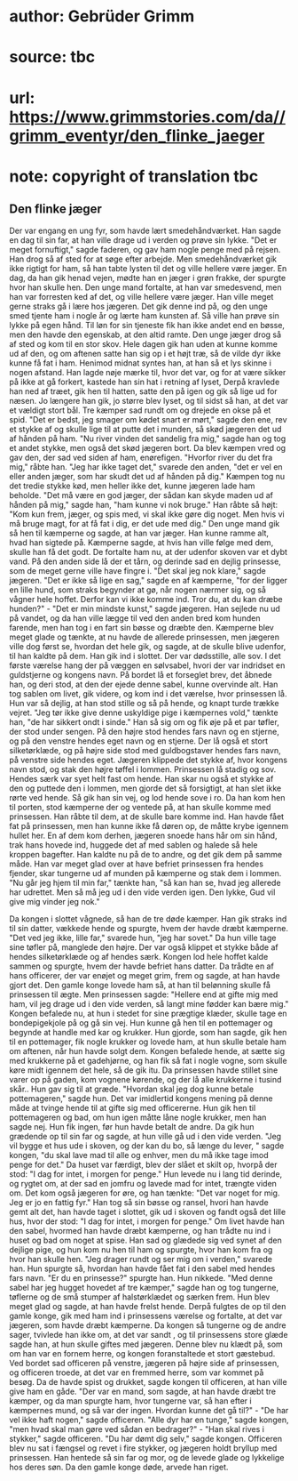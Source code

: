 # author: Gebrüder Grimm
# source: tbc
# url: https://www.grimmstories.com/da//grimm_eventyr/den_flinke_jaeger
# note: copyright of translation tbc

## Den flinke jæger 

Der var engang en ung fyr, som havde lært smedehåndværket. Han sagde en
dag til sin far, at han ville drage ud i verden og prøve sin lykke.
"Det er meget fornuftigt," sagde faderen, og gav ham nogle penge med
på rejsen. Han drog så af sted for at søge efter arbejde. Men
smedehåndværket gik ikke rigtigt for ham, så han tabte lysten til det og
ville hellere være jæger. En dag, da han gik henad vejen, mødte han en
jæger i grøn frakke, der spurgte hvor han skulle hen. Den unge mand
fortalte, at han var smedesvend, men han var forresten ked af det, og
ville hellere være jæger. Han ville meget gerne straks gå i lære hos
jægeren. Det gik denne ind på, og den unge smed tjente ham i nogle år og
lærte ham kunsten af. Så ville han prøve sin lykke på egen hånd. Til løn
for sin tjeneste fik han ikke andet end en bøsse, men den havde den
egenskab, at den altid ramte. Den unge jæger drog så af sted og kom til
en stor skov. Hele dagen gik han uden at kunne komme ud af den, og om
aftenen satte han sig op i et højt træ, så de vilde dyr ikke kunne få
fat i ham. Henimod midnat syntes han, at han så et lys skinne i nogen
afstand. Han lagde nøje mærke til, hvor det var, og for at være sikker
på ikke at gå forkert, kastede han sin hat i retning af lyset, Derpå
kravlede han ned af træet, gik hen til hatten, satte den på igen og gik
så lige ud for næsen. Jo længere han gik, jo større blev lyset, og til
sidst så han, at det var et vældigt stort bål. Tre kæmper sad rundt om
og drejede en okse på et spid. "Det er bedst, jeg smager om kødet snart
er mørt," sagde den ene, rev et stykke af og skulle lige til at putte
det i munden, så skød jægeren det ud af hånden på ham. "Nu river vinden
det sandelig fra mig," sagde han og tog et andet stykke, men også det
skød jægeren bort. Da blev kæmpen vred og gav den, der sad ved siden af
ham, enørefigen. "Hvorfor river du det fra mig," råbte han. "Jeg har
ikke taget det," svarede den anden, "det er vel en eller anden jæger,
som har skudt det ud af hånden på dig." Kæmpen tog nu det tredie stykke
kød, men heller ikke det, kunne jægeren lade ham beholde. "Det må være
en god jæger, der sådan kan skyde maden ud af hånden på mig," sagde
han, "ham kunne vi nok bruge." Han råbte så højt: "Kom kun frem,
jæger, og spis med, vi skal ikke gøre dig noget. Men hvis vi må bruge
magt, for at få fat i dig, er det ude med dig." Den unge mand gik så
hen til kæmperne og sagde, at han var jæger. Han kunne ramme alt, hvad
han sigtede på. Kæmperne sagde, at hvis han ville følge med dem, skulle
han få det godt. De fortalte ham nu, at der udenfor skoven var et dybt
vand. På den anden side lå der et tårn, og derinde sad en dejlig
prinsesse, som de meget gerne ville have fingre i. "Det skal jeg nok
klare," sagde jægeren. "Det er ikke så lige en sag," sagde en af
kæmperne, "for der ligger en lille hund, som straks begynder at gø, når
nogen nærmer sig, og så vågner hele hoffet. Derfor kan vi ikke komme
ind. Tror du, at du kan dræbe hunden?" - "Det er min mindste kunst,"
sagde jægeren. Han sejlede nu ud på vandet, og da han ville lægge til
ved den anden bred kom hunden farende, men han tog i en fart sin bøsse
og dræbte den. Kæmperne blev meget glade og tænkte, at nu havde de
allerede prinsessen, men jægeren ville dog først se, hvordan det hele
gik, og sagde, at de skulle blive udenfor, til han kaldte på dem. Han
gik ind i slottet. Der var dødsstille, alle sov. I det første værelse
hang der på væggen en sølvsabel, hvori der var indridset en guldstjerne
og kongens navn. På bordet lå et forseglet brev, det åbnede han, og deri
stod, at den der ejede denne sabel, kunne overvinde alt. Han tog sablen
om livet, gik videre, og kom ind i det værelse, hvor prinsessen lå. Hun
var så dejlig, at han stod stille og så på hende, og knapt turde trække
vejret. "Jeg tør ikke give denne uskyldige pige i kæmpernes vold,"
tænkte han, "de har sikkert ondt i sinde." Han så sig om og fik øje på
et par tøfler, der stod under sengen. På den højre stod hendes fars navn
og en stjerne, og på den venstre hendes eget navn og en stjerne. Der lå
også et stort silketørklæde, og på højre side stod med guldbogstaver
hendes fars navn, på venstre side hendes eget. Jægeren klippede det
stykke af, hvor kongens navn stod, og stak den højre tøffel i lommen.
Prinsessen lå stadig og sov. Hendes særk var syet helt fast om hende.
Han skar nu også et stykke af den og puttede den i lommen, men gjorde
det så forsigtigt, at han slet ikke rørte ved hende. Så gik han sin vej,
og lod hende sove i ro. Da han kom hen til porten, stod kæmperne der og
ventede på, at han skulle komme med prinsessen. Han råbte til dem, at de
skulle bare komme ind. Han havde fået fat på prinsessen, men han kunne
ikke få døren op, de måtte krybe igennem hullet her. En af dem kom
derhen, jægeren snoede hans hår om sin hånd, trak hans hovede ind,
huggede det af med sablen og halede så hele kroppen bagefter. Han kaldte
nu på de to andre, og det gik dem på samme måde. Han var meget glad over
at have befriet prinsessen fra hendes fjender, skar tungerne ud af
munden på kæmperne og stak dem i lommen. "Nu går jeg hjem til min
far," tænkte han, "så kan han se, hvad jeg allerede har udrettet. Men
så må jeg ud i den vide verden igen. Den lykke, Gud vil give mig vinder
jeg nok."

Da kongen i slottet vågnede, så han de tre døde kæmper. Han gik straks
ind til sin datter, vækkede hende og spurgte, hvem der havde dræbt
kæmperne. "Det ved jeg ikke, lille far," svarede hun, "jeg har
sovet." Da hun ville tage sine tøfler på, manglede den højre. Der var
også klippet et stykke både af hendes silketørklæde og af hendes særk.
Kongen lod hele hoffet kalde sammen og spurgte, hvem der havde befriet
hans datter. Da trådte en af hans officerer, der var enøjet og meget
grim, frem og sagde, at han havde gjort det. Den gamle konge lovede ham
så, at han til belønning skulle få prinsessen til ægte. Men prinsessen
sagde: "Hellere end at gifte mig med ham, vil jeg drage ud i den vide
verden, så langt mine fødder kan bære mig." Kongen befalede nu, at hun
i stedet for sine prægtige klæder, skulle tage en bondepigekjole på og
gå sin vej. Hun kunne gå hen til en pottemager og begynde at handle med
kar og krukker. Hun gjorde, som han sagde, gik hen til en pottemager,
fik nogle krukker og lovede ham, at hun skulle betale ham om aftenen,
når hun havde solgt dem. Kongen befalede hende, at sætte sig med
krukkerne på et gadehjørne, og han fik så fat i nogle vogne, som skulle
køre midt igennem det hele, så de gik itu. Da prinsessen havde stillet
sine varer op på gaden, kom vognene kørende, og der lå alle krukkerne i
tusind skår.. Hun gav sig til at græde. "Hvordan skal jeg dog kunne
betale pottemageren," sagde hun. Det var imidlertid kongens mening på
denne måde at tvinge hende til at gifte sig med officererne. Hun gik hen
til pottemageren og bad, om hun igen måtte låne nogle krukker, men han
sagde nej. Hun fik ingen, før hun havde betalt de andre. Da gik hun
grædende op til sin far og sagde, at hun ville gå ud i den vide verden.
"Jeg vil bygge et hus ude i skoven, og der kan du bo, så længe du
lever, " sagde kongen, "du skal lave mad til alle og enhver, men du må
ikke tage imod penge for det." Da huset var færdigt, blev der slået et
skilt op, hvorpå der stod: "I dag for intet, i morgen for penge." Hun
levede nu i lang tid derinde, og rygtet om, at der sad en jomfru og
lavede mad for intet, trængte viden om. Det kom også jægeren for øre, og
han tænkte: "Det var noget for mig. Jeg er jo en fattig fyr." Han tog
så sin bøsse og ransel, hvori han havde gemt alt det, han havde taget i
slottet, gik ud i skoven og fandt også det lille hus, hvor der stod: "I
dag for intet, i morgen for penge." Om livet havde han den sabel,
hvormed han havde dræbt kæmperne, og han trådte nu ind i huset og bad om
noget at spise. Han sad og glædede sig ved synet af den dejlige pige, og
hun kom nu hen til ham og spurgte, hvor han kom fra og hvor han skulle
hen. "Jeg drager rundt og ser mig om i verden," svarede han. Hun
spurgte så, hvordan han havde fået fat i den sabel med hendes fars navn.
"Er du en prinsesse?" spurgte han. Hun nikkede. "Med denne sabel har
jeg hugget hovedet af tre kæmper," sagde han og tog tungerne, tøflerne
og de små stumper af halstørklædet og særken frem. Hun blev meget glad
og sagde, at han havde frelst hende. Derpå fulgtes de op til den gamle
konge, gik med ham ind i prinsessens værelse og fortalte, at det var
jægeren, som havde dræbt kæmperne. Da kongen så tungerne og de andre
sager, tvivlede han ikke om, at det var sandt , og til prinsessens store
glæde sagde han, at hun skulle giftes med jægeren. Denne blev nu klædt
på, som om han var en fornem herre, og kongen foranstaltede et stort
gæstebud. Ved bordet sad officeren på venstre, jægeren på højre side af
prinsessen, og officeren troede, at det var en fremmed herre, som var
kommet på besøg. Da de havde spist og drukket, sagde kongen til
officeren, at han ville give ham en gåde. "Der var en mand, som sagde,
at han havde dræbt tre kæmper, og da man spurgte ham, hvor tungerne var,
så han efter i kæmpernes mund, og så var der ingen. Hvordan kunne det gå
til?" - "De har vel ikke haft nogen," sagde officeren. "Alle dyr har
en tunge," sagde kongen, "men hvad skal man gøre ved sådan en
bedrager?" - "Han skal rives i stykker," sagde officeren. "Du har
dømt dig selv," sagde kongen. Officeren blev nu sat i fængsel og revet
i fire stykker, og jægeren holdt bryllup med prinsessen. Han hentede så
sin far og mor, og de levede glade og lykkelige hos deres søn. Da den
gamle konge døde, arvede han riget.
